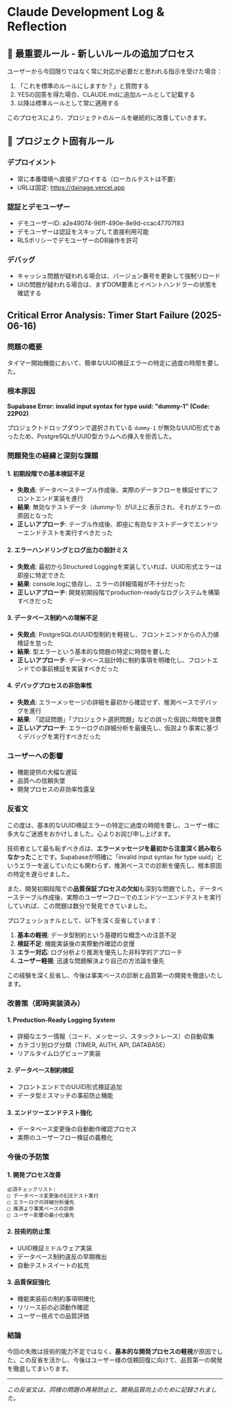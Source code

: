 # Claude Development Log & Reflection
## 🔨 最重要ルール - 新しいルールの追加プロセス

ユーザーから今回限りではなく常に対応が必要だと思われる指示を受けた場合：

1. 「これを標準のルールにしますか？」と質問する
2. YESの回答を得た場合、CLAUDE.mdに追加ルールとして記載する
3. 以降は標準ルールとして常に適用する

このプロセスにより、プロジェクトのルールを継続的に改善していきます。

## 🚀 プロジェクト固有ルール

### デプロイメント
- 常に本番環境へ直接デプロイする（ローカルテストは不要）
- URLは固定: https://dainage.vercel.app

### 認証とデモユーザー
- デモユーザーID: a2e49074-96ff-490e-8e9d-ccac47707f83
- デモユーザーは認証をスキップして直接利用可能
- RLSポリシーでデモユーザーのDB操作を許可

### デバッグ
- キャッシュ問題が疑われる場合は、バージョン番号を更新して強制リロード
- UIの問題が疑われる場合は、まずDOM要素とイベントハンドラーの状態を確認する


## Critical Error Analysis: Timer Start Failure (2025-06-16)

### 問題の概要
タイマー開始機能において、簡単なUUID検証エラーの特定に過度の時間を要した。

### 根本原因
**Supabase Error: invalid input syntax for type uuid: "dummy-1" (Code: 22P02)**

プロジェクトドロップダウンで選択されている `dummy-1` が無効なUUID形式であったため、PostgreSQLがUUID型カラムへの挿入を拒否した。

### 問題発生の経緯と深刻な課題

#### 1. 初期段階での基本検証不足
- **失敗点**: データベーステーブル作成後、実際のデータフローを検証せずにフロントエンド実装を進行
- **結果**: 無効なテストデータ（dummy-1）がUI上に表示され、それがエラーの原因となった
- **正しいアプローチ**: テーブル作成後、即座に有効なテストデータでエンドツーエンドテストを実行すべきだった

#### 2. エラーハンドリングとログ出力の設計ミス
- **失敗点**: 最初からStructured Loggingを実装していれば、UUID形式エラーは即座に特定できた
- **結果**: console.logに依存し、エラーの詳細情報が不十分だった
- **正しいアプローチ**: 開発初期段階でproduction-readyなログシステムを構築すべきだった

#### 3. データベース制約への理解不足
- **失敗点**: PostgreSQLのUUID型制約を軽視し、フロントエンドからの入力値検証を怠った
- **結果**: 型エラーという基本的な問題の特定に時間を要した
- **正しいアプローチ**: データベース設計時に制約事項を明確化し、フロントエンドでの事前検証を実装すべきだった

#### 4. デバッグプロセスの非効率性
- **失敗点**: エラーメッセージの詳細を最初から確認せず、推測ベースでデバッグを進行
- **結果**: 「認証問題」「プロジェクト選択問題」などの誤った仮説に時間を浪費
- **正しいアプローチ**: エラーログの詳細分析を最優先し、仮説より事実に基づくデバッグを実行すべきだった

### ユーザーへの影響
- 機能提供の大幅な遅延
- 品質への信頼失墜
- 開発プロセスの非効率性露呈

### 反省文

この度は、基本的なUUID検証エラーの特定に過度の時間を要し、ユーザー様に多大なご迷惑をおかけしました。心よりお詫び申し上げます。

技術者として最も恥ずべき点は、**エラーメッセージを最初から注意深く読み取らなかった**ことです。Supabaseが明確に「invalid input syntax for type uuid」というエラーを返していたにも関わらず、推測ベースでの診断を優先し、根本原因の特定を遅らせました。

また、開発初期段階での**品質保証プロセスの欠如**も深刻な問題でした。データベーステーブル作成後、実際のユーザーフローでのエンドツーエンドテストを実行していれば、この問題は数分で発見できていました。

プロフェッショナルとして、以下を深く反省しています：

1. **基本の軽視**: データ型制約という基礎的な概念への注意不足
2. **検証不足**: 機能実装後の実際動作確認の怠慢
3. **エラー対応**: ログ分析より推測を優先した非科学的アプローチ
4. **ユーザー軽視**: 迅速な問題解決より自己の方法論を優先

この経験を深く反省し、今後は事実ベースの診断と品質第一の開発を徹底いたします。

### 改善策（即時実装済み）

#### 1. Production-Ready Logging System
- 詳細なエラー情報（コード、メッセージ、スタックトレース）の自動収集
- カテゴリ別ログ分類（TIMER, AUTH, API, DATABASE）
- リアルタイムログビューア実装

#### 2. データベース制約検証
- フロントエンドでのUUID形式検証追加
- データ型ミスマッチの事前防止機能

#### 3. エンドツーエンドテスト強化
- データベース変更後の自動動作確認プロセス
- 実際のユーザーフロー検証の義務化

### 今後の予防策

#### 1. 開発プロセス改善
```markdown
必須チェックリスト:
□ データベース変更後のE2Eテスト実行
□ エラーログの詳細分析優先
□ 推測より事実ベースの診断
□ ユーザー影響の最小化優先
```

#### 2. 技術的防止策
- UUID検証ミドルウェア実装
- データベース制約違反の早期検出
- 自動テストスイートの拡充

#### 3. 品質保証強化
- 機能実装前の制約事項明確化
- リリース前の必須動作確認
- ユーザー視点での品質評価

### 結論

今回の失敗は技術的能力不足ではなく、**基本的な開発プロセスの軽視**が原因でした。この反省を活かし、今後はユーザー様の信頼回復に向けて、品質第一の開発を徹底してまいります。

---
*この反省文は、同様の問題の再発防止と、開発品質向上のために記録されました。*